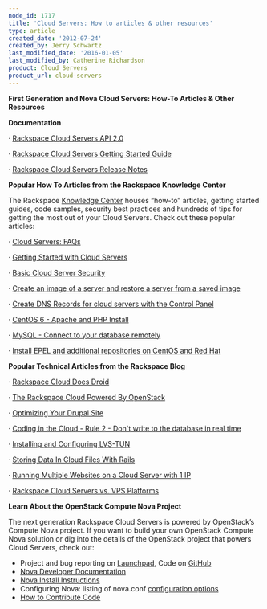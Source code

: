 ```yaml
---
node_id: 1717
title: 'Cloud Servers: How to articles & other resources'
type: article
created_date: '2012-07-24'
created_by: Jerry Schwartz
last_modified_date: '2016-01-05'
last_modified_by: Catherine Richardson
product: Cloud Servers
product_url: cloud-servers
---
```


**<span><span>First Generation and Nova Cloud Servers:  How-To Articles
& Other Resources</span></span>**



**<span><span>Documentation</span></span>**

<span><span><span>&middot;</span><span>
</span></span></span>[<span><span><span>Rackspace Cloud Servers API
2.0</span></span></span>](https://developer.rackspace.com/docs/cloud-servers/v2/developer-guide/)

<span><span><span>&middot;</span><span>
</span></span></span>[<span><span><span>Rackspace Cloud Servers Getting
Started
Guide</span></span></span>](https://developer.rackspace.com/docs/cloud-servers/v2/developer-guide/#document-getting-started)

<span><span><span>&middot;</span><span>
</span></span></span>[<span><span><span>Rackspace Cloud Servers Release
Notes</span></span></span>](https://developer.rackspace.com/docs/cloud-servers/v2/developer-guide/#document-release-notes)

<span><span> </span></span>

**<span><span>Popular How To Articles from the Rackspace Knowledge
Center</span></span>**

<span><span>The Rackspace </span></span>[<span><span><span>Knowledge
Center</span></span></span>](/how-to/)<span><span><span>
houses &ldquo;how-to&rdquo; articles, getting started guides, code samples, security
best practices and hundreds of tips for getting the most out of your
Cloud Servers.<span>  </span>Check out these popular
articles:</span></span></span>

<span><span><span>&middot;</span><span>
</span></span></span>[<span><span><span>Cloud Servers:
FAQs</span></span></span>](/how-to/product-faq/cloud-servers)

<span><span><span>&middot;</span><span>
</span></span></span>[<span><span><span>Getting Started with Cloud
Servers</span></span></span>](/how-to/article/getting-started-with-cloud-servers)

<span><span><span>&middot;</span><span>
</span></span></span>[<span><span><span>Basic Cloud Server
Security</span></span></span>](/how-to/article/basic-cloud-server-security)

<span><span><span>&middot;</span><span>
</span></span></span>[<span><span><span>Create an image of a server and
restore a server from a saved
image</span></span></span>](/how-to/article/create-an-image-of-a-server-and-restore-a-server-from-a-saved-image)

<span><span><span>&middot;</span><span>
</span></span></span>[<span><span><span>Create DNS Records for cloud
servers with the Control
Panel</span></span></span>](/how-to/article/create-dns-records-for-cloud-servers-with-the-control-panel)

<span><span><span>&middot;</span><span>
</span></span></span>[<span><span><span>CentOS 6 - Apache and PHP
Install</span></span></span>](/how-to/article/centos-6-apache-and-php-install)

<span><span><span>&middot;</span><span>
</span></span></span>[<span><span><span>MySQL - Connect to your database
remotely</span></span></span>](/how-to/article/mysql-connect-to-your-database-remotely)

<span><span><span>&middot;</span><span>
</span></span></span>[<span><span><span>Install EPEL and additional
repositories on CentOS and Red
Hat</span></span></span>](/how-to/article/install-epel-and-additional-repositories-on-centos-and-red-hat)

<span><span> </span></span>

**<span><span>Popular Technical Articles from the Rackspace
Blog</span></span>**

<span><span><span>&middot;</span><span>
</span></span></span>[<span><span><span>Rackspace Cloud Does
Droid</span></span></span>](http://www.rackspace.com/blog/rackspace-cloud-does-droid/)

<span><span><span>&middot;</span><span>
</span></span></span>[<span><span><span>The Rackspace Cloud Powered By
OpenStack</span></span></span>](http://www.rackspace.com/blog/next-generation-rackspace-cloud-servers/)

<span><span><span>&middot;</span><span>
</span></span></span>[<span><span><span>Optimizing Your Drupal
Site</span></span></span>](http://www.rackspace.com/blog/optimizing-your-drupal-site/)

<span><span><span>&middot;</span><span>
</span></span></span>[<span><span><span>Coding in the Cloud - Rule 2 -
Don't write to the database in real
time</span></span></span>](http://www.rackspace.com/blog/coding-in-the-cloud-rule-2-dont-write-to-the-database-in-real-time/)

<span><span><span>&middot;</span><span>
</span></span></span>[<span><span><span>Installing and Configuring
LVS-TUN</span></span></span>](http://www.rackspace.com/blog/installing-and-configuring-lvs-tun/)

<span><span><span>&middot;</span><span>
</span></span></span>[<span><span><span>Storing Data In Cloud Files With
Rails</span></span></span>](http://www.rackspace.com/blog/storing-data-in-cloud-files-with-rails/)

<span><span><span>&middot;</span><span>
</span></span></span>[<span><span><span>Running Multiple Websites on a
Cloud Server with 1
IP</span></span></span>](http://www.rackspace.com/blog/running-multiple-websites-on-a-cloud-server-with-1-ip/)

<span><span><span>&middot;</span><span>
</span></span></span>[<span><span><span>Rackspace Cloud Servers vs. VPS
Platforms</span></span></span>](http://www.rackspace.com/blog/rackspace-cloud-servers-vs-vps-platforms/)

<span><span> </span></span>

**<span><span>Learn About the OpenStack Compute Nova
Project</span></span>**

<span><span><span>The next generation Rackspace Cloud Servers is powered
by OpenStack&rsquo;s Compute Nova project. <span> </span>If you want to build
your own OpenStack Compute Nova solution or dig into the details of the
OpenStack project that powers Cloud Servers, check out:<span>
</span></span></span></span>

-   <span><span>Project and bug reporting on
    </span>[<span><span><span>Launchpad</span></span></span>](https://launchpad.net/nova)</span><span><span>,
    Code on
    </span>[<span><span><span>GitHub</span></span></span>](https://github.com/openstack/nova)</span>
-   <span>[<span><span><span>Nova Developer
    Documentation</span></span></span>](http://nova.openstack.org/)</span>
-   <span>[<span><span><span>Nova Install
    Instructions</span></span></span>](http://wiki.openstack.org/InstallInstructions/Nova)</span>
-   <span><span>Configuring Nova: listing of nova.conf
    </span>[<span><span><span>configuration
    options</span></span></span>](http://wiki.openstack.org/NovaConfigOptions)</span>
-   <span>[<span><span><span>How to Contribute
    Code</span></span></span>](http://wiki.openstack.org/HowToContribute)</span>


